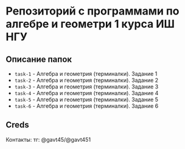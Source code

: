 # Репозиторий с программами по алгебре и геометри 1 курса ИШ НГУ

## Описание папок
 - `task-1` - Алгебра и геометрия (терминалки). Задание 1
 - `task-2` - Алгебра и геометрия (терминалки). Задание 2
 - `task-3` - Алгебра и геометрия (терминалки). Задание 3
 - `task-4` - Алгебра и геометрия (терминалки). Задание 4
 - `task-5` - Алгебра и геометрия (терминалки). Задание 5
 - `task-6` - Алгебра и геометрия (терминалки). Задание 6

## Creds
Контакты: 
тг: @gavt45/@gavt451
